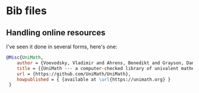 # Bib files

## Handling online resources

I've seen it done in several forms, here's one:

```bib
@Misc{UniMath,
    author = {Voevodsky, Vladimir and Ahrens, Benedikt and Grayson, Daniel and others},
    title = {{UniMath --- a computer-checked library of univalent mathematics}},
    url = {https://github.com/UniMath/UniMath},
    howpublished = { {available at \url{https://unimath.org} }
 }
```

